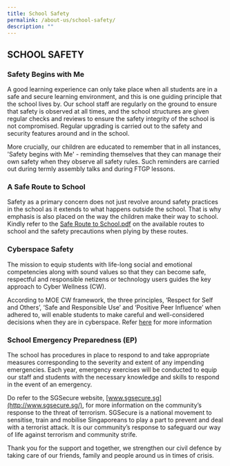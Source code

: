 ```yaml
---
title: School Safety
permalink: /about-us/school-safety/
description: ""
---
```

## SCHOOL SAFETY

### Safety Begins with Me

A good learning experience can only take place when all students are in a safe and secure learning environment, and this is one guiding principle that the school lives by. Our school staff are regularly on the ground to ensure that safety is observed at all times, and the school structures are given regular checks and reviews to ensure the safety integrity of the school is not compromised. Regular upgrading is carried out to the safety and security features around and in the school.

More crucially, our children are educated to remember that in all instances, 'Safety begins with Me' - reminding themselves that they can manage their own safety when they observe all safety rules. Such reminders are carried out during termly assembly talks and during FTGP lessons.

  

### A Safe Route to School

Safety as a primary concern does not just revolve around safety practices in the school as it extends to what happens outside the school. That is why emphasis is also placed on the way the children make their way to school. Kindly refer to the [Safe Route to School.pdf](/files/Safe%20Route%20to%20School.pdf) on the available routes to school and the safety precautions when plying by these routes.  
  

### Cyberspace Safety

The mission to equip students with life-long social and emotional competencies along with sound values so that they can become safe, respectful and responsible netizens or technology users guides the key approach to Cyber Wellness (CW). 

  

According to MOE CW framework, the three principles, ‘Respect for Self and Others’, ‘Safe and Responsible Use’ and ‘Positive Peer Influence’ when adhered to, will enable students to make careful and well-considered decisions when they are in cyberspace. Refer [here](https://palmviewpri.moe.edu.sg/palm-view-experience/educational-technology/cyber-wellness) for more information

  

### School Emergency Preparedness (EP)

The school has procedures in place to respond to and take appropriate measures corresponding to the severity and extent of any impending emergencies. Each year, emergency exercises will be conducted to equip our staff and students with the necessary knowledge and skills to respond in the event of an emergency. 

Do refer to the SGSecure website, [www.sgsecure.sg](http://www.sgsecure.sg/), for more information on the community’s response to the threat of terrorism. SGSecure is a national movement to sensitise, train and mobilise Singaporeans to play a part to prevent and deal with a terrorist attack. It is our community’s response to safeguard our way of life against terrorism and community strife. 

  

Thank you for the support and together, we strengthen our civil defence by taking care of our friends, family and people around us in times of crisis.